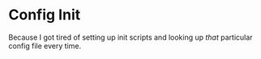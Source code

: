 # Config Init

Because I got tired of setting up init scripts and looking up _that_ particular config file every time.

